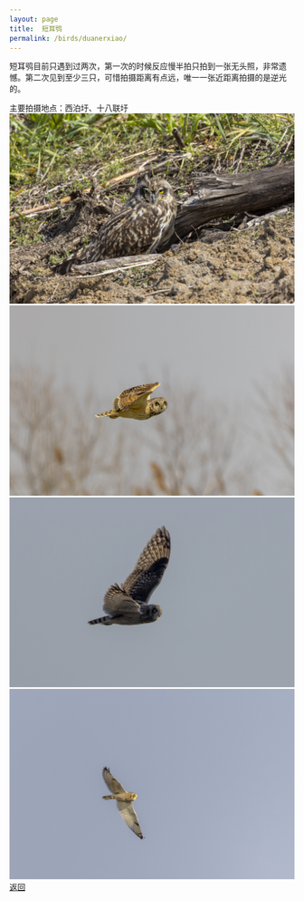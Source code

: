 ```yaml
---
layout: page
title: 	短耳鸮
permalink: /birds/duanerxiao/
---
```

短耳鸮目前只遇到过两次，第一次的时候反应慢半拍只拍到一张无头照，非常遗憾。第二次见到至少三只，可惜拍摄距离有点远，唯一一张近距离拍摄的是逆光的。

主要拍摄地点：西泊圩、十八联圩
![](../picture/短耳鸮/0U9A6901-CR3_DxO_DeepPRIMEXD.jpg)
![](../picture/短耳鸮/0U9A6862-CR3_DxO_DeepPRIMEXD.jpg)
![](../picture/短耳鸮/0U9A4698-CR3_DxO_DeepPRIMEXD.jpg)
![](../picture/短耳鸮/0U9A4691-CR3_DxO_DeepPRIMEXD.jpg)
[返回](../../)

